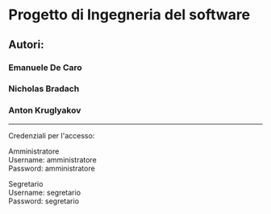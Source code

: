 # Progetto di Ingegneria del software 
## Autori:
### Emanuele De Caro
### Nicholas Bradach
### Anton Kruglyakov  
***

Credenziali per l'accesso:  

Amministratore  
Username: amministratore  
Password: amministratore  
  
Segretario  
Username: segretario  
Password: segretario 

